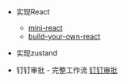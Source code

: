
- 实现React
	- [mini-react](https://webdeveloper.beehiiv.com/p/build-react-400-lines-code)
	- [build-your-own-react](https://pomb.us/build-your-own-react/)
- 实现zustand

- 钉钉审批 - 完整工作流
	[钉钉审批](https://github.com/StavinLi/Workflow-React)

